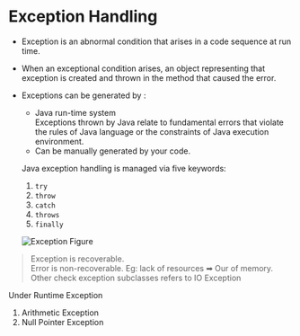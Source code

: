 # Exception Handling

- Exception is an abnormal condition that arises in a code sequence at run time.
- When an exceptional condition arises, an object representing that exception is created and thrown in the method that caused the error.
- Exceptions can be generated by :

    - Java run-time system  
         Exceptions thrown by Java relate to fundamental errors that violate the rules of Java language or the constraints of Java execution environment.
    - Can be manually generated by your code.

    Java exception handling is managed via five keywords:  
    1. ```try```
    2. ```throw```
    3. ```catch```
    4. ```throws```
    5. ```finally```

    ![Exception Figure](https://howtodoinjava.files.wordpress.com/2013/04/exceptionhierarchy3.png)

> Exception is recoverable.  
> Error is non-recoverable. Eg: lack of resources ➡ Our of memory.  
> Other check exception subclasses refers to IO Exception

Under Runtime Exception
1. Arithmetic Exception
2. Null Pointer Exception




